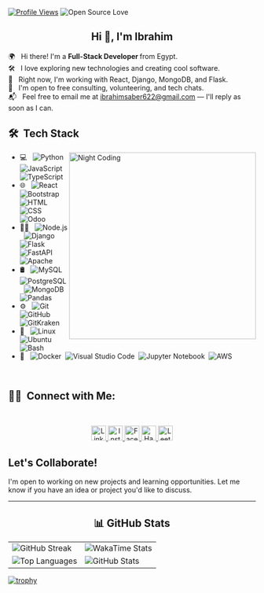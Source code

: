 [![Profile Views](https://komarev.com/ghpvc/?username=ibrahimsaber1&color=brightgreen)](https://github.com/ibrahimsaber1)
![Open Source Love](https://badges.frapsoft.com/os/v1/open-source.svg?v=103)
<h2 align="center">Hi 👋, I'm Ibrahim</h2>
<!-- <h2>👨🏻‍💻 &nbsp;About Me:</h2>  -->
🌍 &nbsp; Hi there! I'm a <b> Full-Stack Developer </b> from Egypt.<br>
🛠️ &nbsp; I love exploring new technologies and creating cool software.<br>
🚀 &nbsp; Right now, I'm working with React, Django, MongoDB, and Flask.<br>
🎯 &nbsp; I'm open to free consulting, volunteering, and tech chats.<br>
📬 &nbsp; Feel free to email me at <a href="mailto:ibrahimsaber622@gmail.com">ibrahimsaber622@gmail.com</a> — I'll reply as soon as I can.<br>
<!--📄 &nbsp;Please have a look at my [Résumé](https://www.ibra.com/resume.html) for more details about me. I'm open to feedback and suggestions!-->
<!-- <br> -->
<h2>🛠 &nbsp;Tech Stack</h2>
<img alt="Night Coding" src="https://user-images.githubusercontent.com/74038190/225813708-98b745f2-7d22-48cf-9150-083f1b00d6c9.gif" align="right" width="380"/>

- 💻 &nbsp;
  ![Python](https://img.shields.io/badge/Python-000000?style=flat&logo=python&logoColor=white)&nbsp;
  ![JavaScript](https://img.shields.io/badge/JavaScript-000000?style=flat&logo=javascript&logoColor=white)&nbsp;
  ![TypeScript](https://img.shields.io/badge/TypeScript-000000?style=flat&logo=typescript&logoColor=white)&nbsp;
- 🌐 &nbsp;
  ![React](https://img.shields.io/badge/React-000000?style=flat&logo=react&logoColor=white)&nbsp;
  ![Bootstrap](https://img.shields.io/badge/Bootstrap-000000?style=flat&logo=bootstrap&logoColor=white)&nbsp;
  ![HTML](https://img.shields.io/badge/HTML-000000?style=flat&logo=html5&logoColor=white)&nbsp;
  ![CSS](https://img.shields.io/badge/CSS-000000?style=flat&logo=css3&logoColor=white)&nbsp;
  ![Odoo](https://img.shields.io/badge/Odoo-000000?style=flat&logo=odoo&logoColor=white)&nbsp;
- 👨‍💻 &nbsp;
  ![Node.js](https://img.shields.io/badge/Node.js-000000?style=flat&logo=node.js&logoColor=white)&nbsp;
  ![Django](https://img.shields.io/badge/Django-000000?style=flat&logo=django&logoColor=white)&nbsp;
  ![Flask](https://img.shields.io/badge/Flask-000000?style=flat&logo=flask&logoColor=white)&nbsp;
  ![FastAPI](https://img.shields.io/badge/FastAPI-000000?style=flat&logo=fastapi&logoColor=white)&nbsp;
  ![Apache](https://img.shields.io/badge/Apache-000000?style=flat&logo=apache&logoColor=white)&nbsp;
- 🛢 &nbsp;
  ![MySQL](https://img.shields.io/badge/MySQL-000000?style=flat&logo=mysql&logoColor=white)&nbsp;
  ![PostgreSQL](https://img.shields.io/badge/PostgreSQL-000000?style=flat&logo=postgresql&logoColor=white)&nbsp;
  ![MongoDB](https://img.shields.io/badge/MongoDB-000000?style=flat&logo=mongodb&logoColor=white)&nbsp;
  ![Pandas](https://img.shields.io/badge/Pandas-000000?style=flat&logo=pandas&logoColor=white)&nbsp;
- ⚙️ &nbsp;
  ![Git](https://img.shields.io/badge/Git-000000?style=flat&logo=git&logoColor=white)&nbsp;
  ![GitHub](https://img.shields.io/badge/GitHub-000000?style=flat&logo=github&logoColor=white)&nbsp;
  ![GitKraken](https://img.shields.io/badge/GitKraken-000000?style=flat&logo=gitkraken&logoColor=white)&nbsp;
- 🐧 &nbsp;
  ![Linux](https://img.shields.io/badge/Linux-000000?style=flat&logo=linux&logoColor=white)&nbsp;
  ![Ubuntu](https://img.shields.io/badge/Ubuntu-000000?style=flat&logo=ubuntu&logoColor=white)&nbsp;
  ![Bash](https://img.shields.io/badge/Bash-000000?style=flat&logo=gnu-bash&logoColor=white)&nbsp;
- 🔧 &nbsp;
  ![Docker](https://img.shields.io/badge/Docker-000000?style=flat&logo=docker&logoColor=white)&nbsp;
  ![Visual Studio Code](https://img.shields.io/badge/Visual_Studio_Code-000000?style=flat&logo=visual-studio-code&logoColor=white)&nbsp;
  ![Jupyter Notebook](https://img.shields.io/badge/Jupyter_Notebook-000000?style=flat&logo=jupyter&logoColor=white)&nbsp;
  ![AWS](https://img.shields.io/badge/AWS-000000?style=flat&logo=amazon-aws&logoColor=white)&nbsp;
<br>

<h2>🤝🏻 &nbsp;Connect with Me:</h2> 
<br>
<p align="center">
  <a href="https://www.linkedin.com/in/ibrahim1saber/" target="blank">
    <img src="https://img.shields.io/badge/LinkedIn-000000?style=flat&logo=linkedin&logoColor=white" alt="LinkedIn" height="30" />
  </a>
  <a href="https://www.instagram.com/ibrahimsabe.r/" target="blank">
    <img src="https://img.shields.io/badge/Instagram-000000?style=flat&logo=instagram&logoColor=white" alt="Instagram" height="30" />
  </a>
  <a href="https://www.facebook.com/ibrahim1saber/" target="blank">
    <img src="https://img.shields.io/badge/Facebook-000000?style=flat&logo=facebook&logoColor=white" alt="Facebook" height="30" />
  </a>
  <a href="https://www.hackerrank.com/profile/ibrahimsaber622" target="blank">
    <img src="https://img.shields.io/badge/Hackerrank-000000?style=flat&logo=hackerrank&logoColor=white" alt="Hackerrank" height="30" />
  </a>
  <a href="https://leetcode.com/u/ibrahimsaber622/" target="blank">
    <img src="https://img.shields.io/badge/LeetCode-000000?style=flat&logo=leetcode&logoColor=white" alt="LeetCode" height="30" />
  </a>
</p>

## Let's Collaborate!

I'm open to working on new projects and learning opportunities. Let me know if you have an idea or project you'd like to discuss.

---

<h2 align="center"> 📊 GitHub Stats </h2>

<table>
  <tr>
    <td>
      <img src="https://github-readme-streak-stats.herokuapp.com/?user=ibrahimsaber1&theme=dark" alt="GitHub Streak" />
    </td>
    <td>
      <img src="https://github-readme-stats.vercel.app/api/wakatime?username=ibrahimsaber1&layout=compact&theme=dark" alt="WakaTime Stats" />
    </td>
  </tr>
  <tr>
    <td>
      <img src="https://github-readme-stats.vercel.app/api/top-langs/?username=ibrahimsaber1&layout=compact&hide=html,CSS&theme=dark" alt="Top Languages" />
    </td>
    <td>
      <img src="https://github-readme-stats.vercel.app/api?username=ibrahimsaber1&show_icons=true&hide_title=true&theme=dark" alt="GitHub Stats" />
    </td>
  </tr>
</table>

[![trophy](https://github-profile-trophy.vercel.app/?username=ibrahimsaber1&theme=onedark)](https://github.com/ibrahimsaber1/github-profile-trophy)

